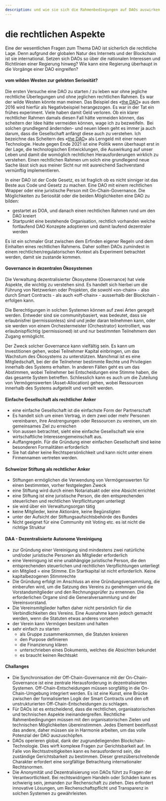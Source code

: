 ```yaml
---
description: und wie sie sich die Rahmenbedingungen auf DAOs auswirken
---
```


# die rechtlichen Aspekte

Eine der wesentlichen Fragen zum Thema DAO ist sicherlich die rechtliche Lage. Denn aufgrund der globalen Natur des Internets und der Blockchain ist sie international. Setzen sich DAOs so über die nationalen Interessen und Richtlinien einer Regierung hinweg? Wie kann eine Regierung überhaupt in die Vorgänge einer DAO eingreifen?

#### vom wilden Westen zur gelebten Seriosität?

Die ersten Versuche eine DAO zu starten / zu leben war ohne jegliche rechtliche Überlegungen und ohne jeglichen rechtlichen Rahmen. Es war der wilde Westen könnte man meinen. Das Beispiel des «[the DAO](https://daominds.io/extthedao)» aus dem 2016 wird hierfür als Negativbeispiel herangezogen. Es war in der Tat ein frühes experiment. Viele haben damit Geld verloren. Ob ein klarer rechtlicher Rahmen damals diesen Fall hätte vermeiden können, das scheitern der Idee hätte vermeiden können, wage ich zu bezweifeln.  Bei solchen grundlegend ändernden- und neuen Ideen geht es immer ja auch darum, dass die Gesellschaft anfängt diese auch zu verstehen. Ich bezeichne das Scheitern des «[the DAO](https://daominds.io/extthedao)» als Lerngeld mit einer neuen Technologie. Heute gegen Ende 2021 ist eine Politik wenn überhaupt erst in der Lage, die technologischen Entwicklungen, die Auswirkung auf unser Leben und damit die womöglich rechtlichen Herausforderungen wirklich zu verstehen. Einen rechtlichen Rahmen um solch eine grundlegend neue Sache lässt sich aus meiner Sicht nur mit ausreichend Sachverstand vernünftig implementieren.

In einer DAO ist der Code Gesetz, es ist fraglich ob es nicht sinniger ist das Beste aus Code und Gesetz zu machen. Eine DAO mit einem rechtlichen Wrapper oder eine juristische Person mit On-Chain-Governance. Die Möglichkeiten zu Seriosität oder die beiden Möglichkeiten eine DAO zu bilden:

* gestartet as DOA, und danach einen rechtlichen Rahmen rund um den DAO kreiert
* Startpunkt eine bestehende Organisation, rechtlich vorhanden welche fortlaufend DAO Konzepte adoptieren und damit laufend dezentraler werden

Es ist ein schmaler Grat zwischen dem Erfinden eigener Regeln und dem Einhalten eines rechtlichen Rahmens. Daher sollten DAOs zumindest in einem rechtlichen/regulatorischen Kontext als Experiment betrachtet werden, damit sie zustande kommen.

#### Governance in dezentralen Ökosystemen

Die Verwaltung dezentralisierter Ökosysteme (Governance) hat viele Aspekte, die wichtig zu verstehen sind. Es handelt sich hierbei um die Führung von Netzwerken oder Projekten, die sowohl «on-chain» - also durch Smart Contracts - als auch «off-chain» - ausserhalb der Blockchain - erfolgen kann.

Die Berechtigungen in solchen Systemen können auf zwei Arten geregelt werden. Entweder sind sie communitybasiert, was bedeutet, dass sie erlaubnisfrei (permissionless) sind und jeder daran teilnehmen kann, oder sie werden von einem Orchestermeister (Orchestrator) kontrolliert, was erlaubnispflichtig (permissioned) ist und nur bestimmten Teilnehmern den Zugang ermöglicht.

Der Zweck solcher Governance kann vielfältig sein. Es kann um Investitionen gehen, wobei Teilnehmer Kapital einbringen, um das Wachstum des Ökosystems zu unterstützen. Manchmal ist es eine Mitgliedschaft, bei der die Teilnehmer bestimmte Rechte und Privilegien innerhalb des Systems erhalten. In anderen Fällen geht es um das Abstimmen, wobei Teilnehmer bei Entscheidungen eine Stimme haben, die das gesamte System betreffen. Schliesslich kann es auch um die Zuteilung von Vermögenswerten (Asset-Allocation) gehen, wobei Ressourcen innerhalb des Systems aufgeteilt und verteilt werden.

#### Einfache Gesellschaft als rechtlicher Anker

* eine einfache Gesellschaft ist die einfachste Form der Partnerschaft
* Es handelt sich um einen Vertrag, in dem zwei oder mehr Personen vereinbaren, ihre Anstrengungen oder Ressourcen zu vereinen, um ein gemeinsames Ziel zu erreichen
* Von aussen betrachtet, sieht eine einfache Gesellschaft wie eine wirtschaftliche Interessengemeinschaft aus.
* Auffangregeln. Für die Gründung einer einfachen Gesellschaft sind keine besonderen Formalitäten erforderlich
* Sie hat daher keine Rechtspersönlichkeit und kann nicht unter einem Firmennamen vertreten werden.

#### Schweizer Stiftung als rechtlicher Anker

* Stiftungen ermöglichen die Verwendung von Vermögenswerten für einen bestimmten, vorher festgelegten Zweck
* eine Stiftung wird durch einen Notariatsakt oder eine Absicht errichtet
* eine Stiftung ist eine juristische Person, die den entsprechenden steuerlichen und rechtlichen Verpflichtungen unterliegt
* sie wird über ein Verwaltungsorgan tätig
* keine Mitglieder, keine Aktionäre, keine Begünstigten
* unter der Aufsicht der Stiftungsaufsichtsbehörde des Bundes
* Nicht geeignet für eine Community mit Voting etc. es ist nicht die richtige Struktur

#### DAA - Dezentralisierte Autonome Vereinigung

* zur Gründung einer Vereinigung sind mindestens zwei natürliche und/oder juristische Personen als Mitglieder erforderlich
* eine Vereinigung ist eine unabhängige juristische Person, die den entsprechenden steuerlichen und rechtlichen Verpflichtungen unterliegt
* ein Mitglied = eine Stimme. Ein Startkapital ist nicht erforderlich. Keine kapitalbezogenen Stimmrechte
* Die Gründung erfolgt im Anschluss an eine Gründungsversammlung, die einberufen wird, um die Satzung des Vereins zu genehmigen und die Vorstandsmitglieder und den Rechnungsprüfer zu ernennen. Die erforderlichen Organe sind die Generalversammlung und der Vereinsvorstand.
* Die Vereinsmitglieder haften daher nicht persönlich für die Verbindlichkeiten des Vereins. Eine Ausnahme kann jedoch gemacht werden, wenn die Statuten etwas anderes vorsehen
* der Verein kann Vermögen besitzen und halten
* sehr einfach zu starten
  * als Gruppe zusammenkommen, die Statuten kreieren
  * den Purpose definieren
  * die Finanzierung klären
  * unterschrieben eines Dokuments, welches die Absichten bekundet
  * es braucht keinen Rechtsakt

#### Challanges

* Die Synchronisation der Off-Chain-Governance mit der On-Chain-Governance ist eine zentrale Herausforderung in dezentralisierten Systemen. Off-Chain-Entscheidungen müssen sorgfältig in die On-Chain-Umgebung integriert werden. Es ist eine Kunst, eine Brücke zwischen der formalisierten Logik der Smart Contracts und den oft unstrukturierten Off-Chain-Entscheidungen zu schlagen.
* Für DAOs ist es entscheidend, dass die rechtlichen, organisatorischen und technischen Aspekte ineinandergreifen. Rechtliche Rahmenbedingungen müssen mit den organisatorischen Zielen und technischen Möglichkeiten übereinstimmen. Jedes Element beeinflusst das andere, daher müssen sie in Harmonie arbeiten, um das volle Potenzial der DAO auszuschöpfen.
* DAOs operieren global, dank der zugrundeliegenden Blockchain-Technologie. Dies wirft komplexe Fragen zur Gerichtsbarkeit auf. Im Falle von Rechtsstreitigkeiten kann es herausfordernd sein, die zuständige Gerichtsbarkeit zu bestimmen. Dieser grenzüberschreitende Charakter erfordert eine sorgfältige Betrachtung internationaler Rechtsnormen.
* Die Anonymität und Dezentralisierung von DAOs führt zu Fragen der Verantwortlichkeit. Bei rechtswidrigem Handeln oder Schäden kann es schwierig sein, jemanden zur Rechenschaft zu ziehen. Dies erfordert innovative Lösungen, um Rechenschaftspflicht und Transparenz in solchen Systemen zu gewährleisten.
